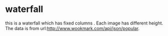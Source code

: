 # waterfall
this is a waterfall which  has fixed columns .
Each image has different height.
The data is from url:http://www.wookmark.com/api/json/popular.
